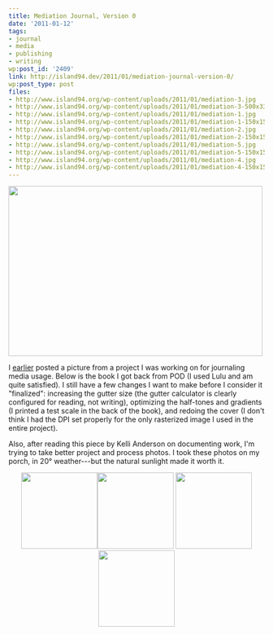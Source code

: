 ```yaml
---
title: Mediation Journal, Version 0
date: '2011-01-12'
tags:
- journal
- media
- publishing
- writing
wp:post_id: '2409'
link: http://island94.dev/2011/01/mediation-journal-version-0/
wp:post_type: post
files:
- http://www.island94.org/wp-content/uploads/2011/01/mediation-3.jpg
- http://www.island94.org/wp-content/uploads/2011/01/mediation-3-500x334.jpg
- http://www.island94.org/wp-content/uploads/2011/01/mediation-1.jpg
- http://www.island94.org/wp-content/uploads/2011/01/mediation-1-150x150.jpg
- http://www.island94.org/wp-content/uploads/2011/01/mediation-2.jpg
- http://www.island94.org/wp-content/uploads/2011/01/mediation-2-150x150.jpg
- http://www.island94.org/wp-content/uploads/2011/01/mediation-5.jpg
- http://www.island94.org/wp-content/uploads/2011/01/mediation-5-150x150.jpg
- http://www.island94.org/wp-content/uploads/2011/01/mediation-4.jpg
- http://www.island94.org/wp-content/uploads/2011/01/mediation-4-150x150.jpg
---
```


<a href="http://www.island94.org/wp-content/uploads/2011/01/mediation-3.jpg" class="img"><img class="aligncenter size-medium wp-image-2413" title="mediation-3" src="http://www.island94.org/wp-content/uploads/2011/01/mediation-3-500x334.jpg" alt="" width="500" height="334" /></a>

I <a href="http://www.island94.org/2010/12/mediation-journal-pieces/">earlier</a> posted a picture from a project I was working on for journaling media usage. Below is the book I got back from POD (I used Lulu and am quite satisfied). I still have a few changes I want to make before I consider it "finalized": increasing the gutter size (the gutter calculator is clearly configured for reading, not writing), optimizing the half-tones and gradients (I printed a test scale in the back of the book), and redoing the cover (I don't think I had the DPI set properly for the only rasterized image I used in the entire project).

Also, after reading this piece by Kelli Anderson on documenting work, I'm trying to take better project and process photos. I took these photos on my porch, in 20° weather---but the natural sunlight made it worth it.

<p style="text-align: center;"><a href="http://www.island94.org/wp-content/uploads/2011/01/mediation-1.jpg" class="img"><img class="size-thumbnail wp-image-2411" title="mediation-1" src="http://www.island94.org/wp-content/uploads/2011/01/mediation-1-150x150.jpg" alt="" width="150" height="150" /></a><a href="http://www.island94.org/wp-content/uploads/2011/01/mediation-2.jpg" class="img"><img class="size-thumbnail wp-image-2412" title="mediation-2" src="http://www.island94.org/wp-content/uploads/2011/01/mediation-2-150x150.jpg" alt="" width="150" height="150" /></a>
<a href="http://www.island94.org/wp-content/uploads/2011/01/mediation-5.jpg" class="img"><img title="mediation-5" src="http://www.island94.org/wp-content/uploads/2011/01/mediation-5-150x150.jpg" alt="" width="150" height="150" /></a><a href="http://www.island94.org/wp-content/uploads/2011/01/mediation-4.jpg" class="img"><img class="size-thumbnail wp-image-2414" title="mediation-4" src="http://www.island94.org/wp-content/uploads/2011/01/mediation-4-150x150.jpg" alt="" width="150" height="150" /></a></p>
